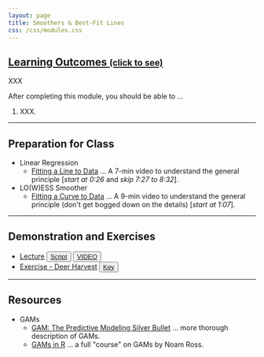 ```yaml
---
layout: page
title: Smoothers & Best-Fit Lines
css: /css/modules.css
---
```


<div class="panel-group-ILOs">
  <div class="panel panel-default">
    <div class="panel-heading">
      <h2 class="panel-title">
        <a data-toggle="collapse" href="#ILOs">Learning Outcomes <small>(click to see)</small></a>
      </h2>
    </div>
    <div id="ILOs" class="panel-collapse collapse">
      <div class="panel-body">
XXX
<p>After completing this module, you should be able to ...</p>

<ol>
  <li>XXX.</li>
</ol>
      </div>
    </div>
  </div>
</div>

----

## Preparation for Class

* Linear Regression
  * [Fitting a Line to Data](https://youtu.be/PaFPbb66DxQ?t=25) ... A 7-min video to understand the general principle [*start at 0:26* and *skip 7:27 to 8:32*].
* LO(W)ESS Smoother
  * [Fitting a Curve to Data](https://youtu.be/Vf7oJ6z2LCc?t=67) ... A 9-min video to understand the general principle (don't get bogged down on the details) [*start at 1:07*]. 

----

## Demonstration and Exercises

<ul>
  <li><a href="Smoothers/Lecture_Smoothers.html">Lecture</a> <button type="button" class="btn btn-light btn-sm btn-space"><a href="Smoothers/Lecture_Smoothers_DHO.R">Script</a></button> <button type="button" class="btn btn-secondary btn-sm btn-space"><a href="" target="_blank">VIDEO</a></button></li>
  <li><a href="Smoothers/CE_DeerHarvest.html">Exercise - Deer Harvest</a> <button type="button" class="btn btn-light btn-sm btn-space"><a href="Smoothers/CE_DeerHarvest.R">Key</a></button></li>
</ul>

----

## Resources

* GAMs
  * [GAM: The Predictive Modeling Silver Bullet](https://multithreaded.stitchfix.com/blog/2015/07/30/gam/) ... more thorough description of GAMs.
  * [GAMs in R](https://noamross.github.io/gams-in-r-course/) ... a full "course" on GAMs by Noam Ross.
